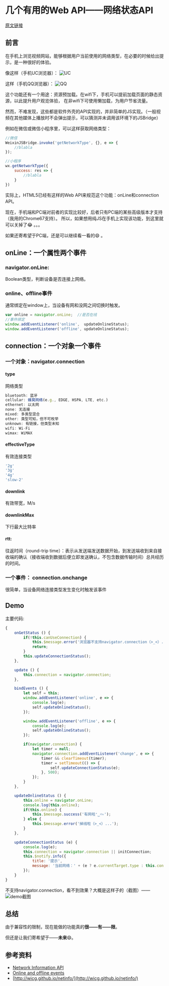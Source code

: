 # 几个有用的Web API——网络状态API

[原文链接](https://denzel.netlify.com/js/useful_webapis_connection.html?_=0987654334523)

## 前言
在手机上浏览视频网站，能够根据用户当前使用的网络类型，在必要的时候给出提示，是一种很好的体验。

像这样（手机UC浏览器）：
![UC](http://p8rbt50i2.bkt.clouddn.com/blogWechatIMG491527678464_.pic.jpg)

这样（手机QQ浏览器）：
![QQ](http://p8rbt50i2.bkt.clouddn.com/blogWechatIMG501527678489_.pic.jpg)

这个功能还有一个用途：资源预加载。在wifi下，手机可以提前加载页面的静态资源，以此提升用户观览体验，
在非wifi下可使用懒加载，为用户节省流量。

然而，不难发现，这些都是软件外壳的API实现的，并非简单的JS实现。（一般视频在其他媒体上播放时不会弹出提示，可以猜测并未调用该环境下的JSBridge）

例如在微信或微信小程序里，可以这样获取网络类型：

```js
//微信
WeixinJSBridge.invoke('getNetworkType', {}, e => {   
	//blabla
});

//小程序
wx.getNetworkType({
	success: res => {
		//blabla
	}
})   
```

实际上，HTML5已经有这样的Web API来规范这个功能：onLine和connection API。

现在，手机端和PC端对前者的实现比较好，后者只有PC端的某些高级版本才支持（我用的Chrome67支持）。
所以，如果想用纯JS在手机上实现该功能，到这里就可以关掉了:joy: 。。。

如果还寄希望于PC端，还是可以继续看一看的:smile: 。

## onLine：一个属性两个事件

### navigator.onLine:
Boolean类型，判断设备是否连接上网络。

### online、offline事件
通常绑定在window上，当设备有网和没网之间切换时触发。
```js
var online = navigator.onLine;  //是否在线
//事件绑定
window.addEventListener('online',  updateOnlineStatus);
window.addEventListener('offline', updateOnlineStatus);
```

## connection：一个对象一个事件

### 一个对象：navigator.connection

#### type
网络类型
```js
bluetooth: 蓝牙
cellular: 蜂窝网络(e.g., EDGE, HSPA, LTE, etc.)
ethernet: 以太网
none: 无连接
mixed: 多类型混合
other: 类型可知，但不可枚举
unknown: 有链接，但类型未知
wifi: Wi-Fi
wimax: WiMAX
```

#### effectiveType
有效连接类型
```js
'2g'
'3g'
'4g'
'slow-2'
```

#### downlink
有效带宽，M/s

#### downlinkMax
下行最大比特率

####  rtt:
往返时间（round-trip time）：表示从发送端发送数据开始，到发送端收到来自接收端的确认（接收端收到数据后便立即发送确认，不包含数据传输时间）总共经历的时间。

### 一个事件： connection.onchange
很简单，当设备网络连接类型发生变化时触发该事件

## Demo
主要代码:
```js
{
	onGetStatus () {
		if(!this.canUseConnection) {
			this.$message.error('浏览器不支持navigator.connection（>_<）...');
			return;
		}
		this.updateConnectionStatus();
	},

	update () {
		this.connection = navigator.connection;
	},

	bindEvents () {
		let self = this;
		window.addEventListener('online', e => {
			console.log(e);
			self.updateOnlineStatus();
		});

		window.addEventListener('offline', e => {
			console.log(e);
			self.updateOnlineStatus();
		});

		if(navigator.connection) {
			let timer = null;
			navigator.connection.addEventListener('change', e => {
				timer && clearTimeout(timer);
				timer = setTimeout(() => {
					self.updateConnectionStatus(e);
				}, 500);
			});
		}
	},

	updateOnlineStatus () {
		this.online = navigator.onLine;
		console.log(this.online);
		if(this.online) {
			this.$message.success('有网啦❛‿˂̵✧');
		} else {
			this.$message.error('掉线啦（>_<）...');
		}
	},

	updateConnectionStatus (e) {
		console.log(e);
		this.connection = navigator.connection || initConnection;
		this.$notify.info({
			title: '提示',
      		message: '当前网络：' + (e ? e.currentTarget.type : this.connection.type || 'unknown')
		});
	}
}
```

<WebAPIs-Connection></WebAPIs-Connection>

不支持navigator.connection，看不到效果？大概是这样子的（截图）——
![demo截图](http://p8rbt50i2.bkt.clouddn.com/blog/WX20180531-115931@2x.png)

## 总结
由于兼容性的限制，现在能做的功能真的**很——有——限**。

但还是让我们寄希望于——**未来**:smile:。


## 参考资料
- [Network Information API](https://developer.mozilla.org/en-US/docs/Web/API/Network_Information_API)
- [Online and offline events](https://developer.mozilla.org/en-US/docs/Web/API/NavigatorOnLine/Online_and_offline_events)
- [http://wicg.github.io/netinfo/](http://wicg.github.io/netinfo/)

<!-- <comment-tool></comment-tool> -->